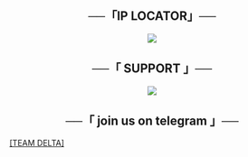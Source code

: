 <h2 align="center">
──「IP LOCATOR」──
</h2>
<p align="center">
<img src="https://telegra.ph/file/609ef7672da67a27b0456.jpg">
</p>
<h2 align="center">
──「 SUPPORT 」──
</h2>
<p align="center">
<img src="https://telegra.ph/file/cba6284406789882d1b5d.jpg">
</p>
<h2 align="center">
──「 join us on telegram 」──
</h2>
  <a href="https://t.me/delta_D_squad">[TEAM DELTA]</a>
